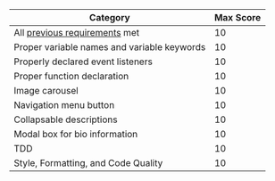 | Category                                                                                                         | Max Score |
| ---------------------------------------------------------------------------------------------------------------- | --------- |
| All [previous requirements](https://wecancodeit.github.io/java-exercises/professional-portfolio/rubric.html) met | 10        |
| Proper variable names and variable keywords                                                                      | 10        |
| Properly declared event listeners                                                                                | 10        |
| Proper function declaration                                                                                      | 10        |
| Image carousel                                                                                                   | 10        |
| Navigation menu button                                                                                           | 10        |
| Collapsable descriptions                                                                                         | 10        |
| Modal box for bio information                                                                                    | 10        |
| TDD                                                                                                              | 10        |
| Style, Formatting, and Code Quality                                                                              | 10        |
